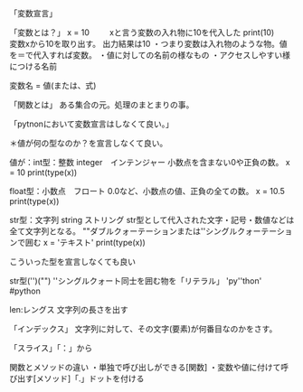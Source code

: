 「変数宣言」

「変数とは？」
x = 10 　　 xと言う変数の入れ物に10を代入した
print(10)　　変数xから10を取り出す。
出力結果は10
・つまり変数は入れ物のような物。値を＝で代入すれば変数。
・値に対しての名前の様なもの
・アクセスしやすい様につける名前

変数名 = 値(または、式)

「関数とは」
ある集合の元。処理のまとまりの事。

「pytnonにおいて変数宣言はしなくて良い。」

＊値が何の型なのか？を宣言しなくて良い。

値が：int型：整数  integer　インテンジャー
小数点を含まない0や正負の数。
x = 10
print(type(x))

float型：小数点　フロート
0.0など、小数点の値、正負の全ての数。
x = 10.5
print(type(x))


str型：文字列 string ストリング
str型として代入された文字・記号・数値などは全て文字列となる。
""ダブルクォーテーションまたは''シングルクォーテーションで囲む
x = 'テキスト'
print(type(x))

こういった型を宣言しなくても良い



str型('')("")
''シングルクォート同士を囲む物を「リテラル」
'py''thon' #python

len:レングス 文字列の長さを出す

「インデックス」
文字列に対して、その文字(要素)が何番目なのかをさす。

「スライス」「：」から

関数とメソッドの違い
・単独で呼び出しができる[関数]
・変数や値に付けて呼び出す[メソッド]「.」ドットを付ける


